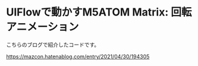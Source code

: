 # UIFlowで動かすM5ATOM Matrix: 回転アニメーション

こちらのブログで紹介したコードです。

https://mazcon.hatenablog.com/entry/2021/04/30/194305
